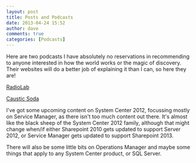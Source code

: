 ```yaml
---
layout: post
title: Posts and Podcasts
date: 2013-04-24 15:52
author: dave
comments: true
categories: [Podcasts]
---
```

Here are two podcasts I have absolutely no reservations in recommending to anyone interested in how the world works or the magic of discovery. Their websites will do a better job of explaining it than I can, so here they are!

<a href="http://www.radiolab.org/" target="_blank">RadioLab</a>

<a href="http://www.causticsodapodcast.com/" target="_blank">Caustic Soda</a>

I've got some upcoming content on System Center 2012, focussing mostly on Service Manager, as there isn't too much content out there. It's almost like the black sheep of the System Center 2012 family, although that might change when/if either Sharepoint 2010 gets updated to support Server 2012, or Service Manager gets updated to support Sharepoint 2013.

There will also be some little bits on Operations Manager and maybe some things that apply to any System Center product, or SQL Server.
